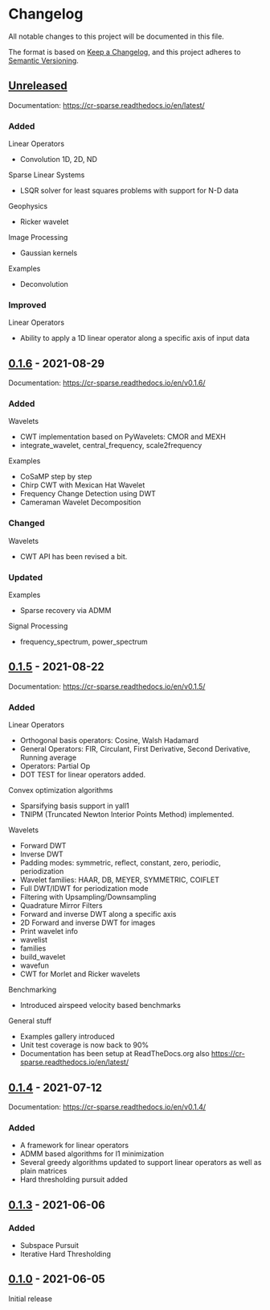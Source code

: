 # Changelog
All notable changes to this project will be documented in this file.

The format is based on [Keep a Changelog](https://keepachangelog.com/en/1.0.0/),
and this project adheres to [Semantic Versioning](https://semver.org/spec/v2.0.0.html).

## [Unreleased]

Documentation: https://cr-sparse.readthedocs.io/en/latest/

### Added

Linear Operators
- Convolution 1D, 2D, ND

Sparse Linear Systems
- LSQR solver for least squares problems with support for N-D data

Geophysics
- Ricker wavelet

Image Processing
- Gaussian kernels

Examples
- Deconvolution

### Improved

Linear Operators
- Ability to apply a 1D linear operator along a specific axis of input data



## [0.1.6] - 2021-08-29

Documentation: https://cr-sparse.readthedocs.io/en/v0.1.6/

### Added

Wavelets
- CWT implementation based on PyWavelets: CMOR and MEXH
- integrate_wavelet, central_frequency, scale2frequency

Examples
- CoSaMP step by step
- Chirp CWT with Mexican Hat Wavelet
- Frequency Change Detection using DWT
- Cameraman Wavelet Decomposition


### Changed

Wavelets
- CWT API has been revised a bit.

### Updated

Examples
- Sparse recovery via ADMM

Signal Processing
- frequency_spectrum, power_spectrum

## [0.1.5] - 2021-08-22

Documentation: https://cr-sparse.readthedocs.io/en/v0.1.5/

### Added

Linear Operators
- Orthogonal basis operators: Cosine, Walsh Hadamard
- General Operators: FIR, Circulant, First Derivative, Second Derivative, Running average
- Operators: Partial Op
- DOT TEST for linear operators added.

Convex optimization algorithms
- Sparsifying basis support in yall1
- TNIPM (Truncated Newton Interior Points Method) implemented.

Wavelets
- Forward DWT
- Inverse DWT
- Padding modes: symmetric, reflect, constant, zero, periodic, periodization
- Wavelet families: HAAR, DB, MEYER, SYMMETRIC, COIFLET
- Full DWT/IDWT for periodization mode
- Filtering with Upsampling/Downsampling
- Quadrature Mirror Filters
- Forward and inverse DWT along a specific axis
- 2D Forward and inverse DWT for images
- Print wavelet info
- wavelist
- families
- build_wavelet
- wavefun
- CWT for Morlet and Ricker wavelets

Benchmarking
- Introduced airspeed velocity based benchmarks

General stuff
- Examples gallery introduced
- Unit test coverage is now back to 90%
- Documentation has been setup at ReadTheDocs.org also https://cr-sparse.readthedocs.io/en/latest/


## [0.1.4] - 2021-07-12

Documentation: https://cr-sparse.readthedocs.io/en/v0.1.4/

### Added

- A framework for linear operators
- ADMM based algorithms for l1 minimization
- Several greedy algorithms updated to support linear operators as well as plain matrices
- Hard thresholding pursuit added

## [0.1.3] - 2021-06-06
### Added
- Subspace Pursuit
- Iterative Hard Thresholding

## [0.1.0] - 2021-06-05

Initial release

[Unreleased]: https://github.com/carnotresearch/cr-sparse/compare/v0.1.6...HEAD
[0.1.6]: https://github.com/carnotresearch/cr-sparse/compare/v0.1.5...v0.1.6
[0.1.5]: https://github.com/carnotresearch/cr-sparse/compare/v0.1.4...v0.1.5
[0.1.4]: https://github.com/carnotresearch/cr-sparse/compare/0.1.3...v0.1.4
[0.1.3]: https://github.com/carnotresearch/cr-sparse/compare/v0.1...0.1.3
[0.1.0]: https://github.com/carnotresearch/cr-sparse/releases/tag/v0.1